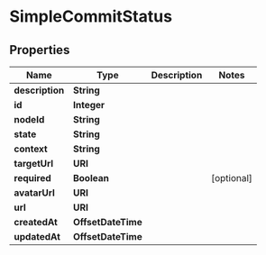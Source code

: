 

# SimpleCommitStatus


## Properties

| Name | Type | Description | Notes |
|------------ | ------------- | ------------- | -------------|
|**description** | **String** |  |  |
|**id** | **Integer** |  |  |
|**nodeId** | **String** |  |  |
|**state** | **String** |  |  |
|**context** | **String** |  |  |
|**targetUrl** | **URI** |  |  |
|**required** | **Boolean** |  |  [optional] |
|**avatarUrl** | **URI** |  |  |
|**url** | **URI** |  |  |
|**createdAt** | **OffsetDateTime** |  |  |
|**updatedAt** | **OffsetDateTime** |  |  |



